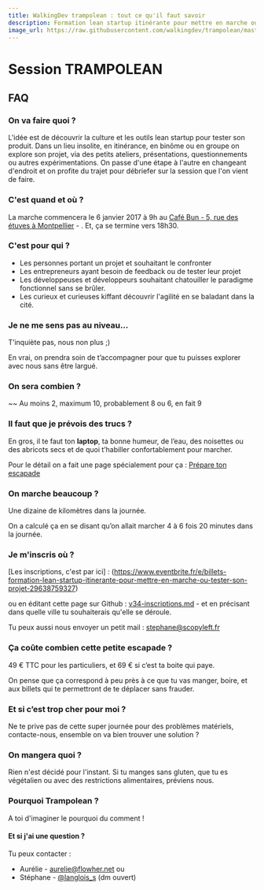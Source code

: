 ```yaml
---
title: WalkingDev trampolean : tout ce qu'il faut savoir
description: Formation lean startup itinérante pour mettre en marche ou tester son projet
image_url: https://raw.githubusercontent.com/walkingdev/trampolean/master/media/trampolean.png
---
```


# Session TRAMPOLEAN

## FAQ

### On va faire quoi ?

L'idée est de découvrir la culture et les outils lean startup pour tester son produit.
Dans un lieu insolite, en itinérance, en binôme ou en groupe on explore son projet, via des petits ateliers, présentations, questionnements ou autres expérimentations.
On passe d'une étape à l'autre en changeant d'endroit et on profite du trajet pour débriefer sur la session que l'on vient de faire.

### C'est quand et où ?

La marche commencera le 6 janvier 2017 à 9h au 
[Café Bun - 5, rue des étuves à Montpellier](http://osm.org/go/xVygEvf3l) - .
Et, ça se termine vers 18h30.

### C'est pour qui ?

- Les personnes portant un projet et souhaitant le confronter
- Les entrepreneurs ayant besoin de feedback ou de tester leur projet
- Les développeuses et développeurs souhaitant chatouiller le paradigme fonctionnel sans se brûler.
- Les curieux et curieuses kiffant découvrir l'agilité en se baladant dans la cité.

### Je ne me sens pas au niveau…

T’inquiète pas, nous non plus ;)

En vrai, on prendra soin de t’accompagner pour que tu puisses explorer avec nous sans être largué.

### On sera combien ?

~~ Au moins 2, maximum 10, probablement 8 ou 6, en fait 9

### Il faut que je prévois des trucs ?

En gros, il te faut ton **laptop**, ta bonne humeur, de l’eau, des noisettes ou des abricots secs et de quoi t’habiller confortablement pour marcher.

Pour le détail on a fait une page spécialement pour ça : [Prépare ton escapade](http://walkingdev.fr/#walkingdev/trampolean/prepare-ton-escapade.md)

### On marche beaucoup ?

Une dizaine de kilomètres dans la journée.

On a calculé ça en se disant qu’on allait marcher 4 à 6 fois 20 minutes dans la journée.

### Je m'inscris où ?

[Les inscriptions, c'est par ici] : (https://www.eventbrite.fr/e/billets-formation-lean-startup-itinerante-pour-mettre-en-marche-ou-tester-son-projet-29638759327)

ou en éditant cette page sur Github : [v34-inscriptions.md](https://github.com/walkingdev/inscriptions.md) - et en précisant dans quelle ville tu souhaiterais qu'elle se déroule.

Tu peux aussi nous envoyer un petit mail : [stephane@scopyleft.fr](mailto:stephane@scopyleft.fr)

### Ça coûte combien cette petite escapade ?

49 € TTC pour les particuliers, et 69 € si c’est ta boite qui paye.

On pense que ça correspond à peu près à ce que tu vas manger, boire, et aux billets qui te permettront de te déplacer sans frauder.

### Et si c’est trop cher pour moi ?

Ne te prive pas de cette super journée pour des problèmes matériels, contacte-nous, ensemble on va bien trouver une solution ? 

### On mangera quoi ?

Rien n'est décidé pour l'instant. Si tu manges sans gluten, que tu es végétalien ou avec des restrictions alimentaires, préviens nous.

### Pourquoi Trampolean ?

A toi d'imaginer le pourquoi du comment !

#### Et si j'ai une question ?

Tu peux contacter :  
- Aurélie - aurelie@flowher.net
ou  
- Stéphane - [@langlois_s](http://twitter.com/langlois_s) (dm ouvert) 
